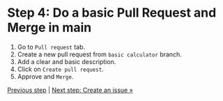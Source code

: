 # Step 4: Do a basic Pull Request and Merge in main

1. Go to `Pull request` tab.
2. Create a new pull request from `basic calculator` branch.
3. Add a clear and basic description.
4. Click on `Create pull request`.
5. Approve and `Merge`.

[Previous step](https://github.com/gangya/mathematicsCF/blob/main/03-create-branch-calculator.md)  | [Next step: Create an issue »]()
